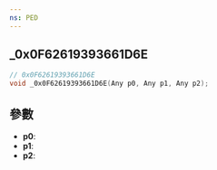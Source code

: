 ```yaml
---
ns: PED
---
```

## _0x0F62619393661D6E

```c
// 0x0F62619393661D6E
void _0x0F62619393661D6E(Any p0, Any p1, Any p2);
```


## 參數
* **p0**: 
* **p1**: 
* **p2**: 

